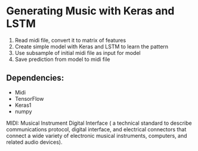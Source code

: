 # Generating Music with Keras and LSTM

1. Read midi file, convert it to matrix of features
2. Create simple model with Keras and LSTM to learn the pattern
3. Use subsample of initial midi file as input for model
4. Save prediction from model to midi file

## Dependencies:
- Midi
- TensorFlow
- Keras1
- numpy

MIDI: Musical Instrument Digital Interface ( a technical standard to describe  communications protocol, digital interface, and electrical connectors that connect a wide variety of electronic musical instruments, computers, and related audio devices).
